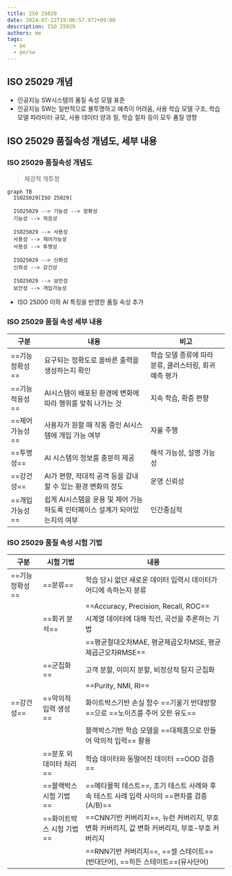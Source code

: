 ```yaml
---
title: ISO 25029
date: 2024-07-22T19:06:57.972+09:00
description: ISO 25029
authors: me
tags:
  - pe
  - pe/sw
---
```


## ISO 25029 개념

- 인공지능 SW시스템의 품질 속성 모델 표준
- 인공지능 SW는 일반적으로 불투명하고 예측이 어려움, 사용 학습 모델 구조, 학습 모델 파라미터 규모, 사용 데이터 양과 질, 학습 절차 등이 모두 품질 영향

## ISO 25029 품질속성 개념도, 세부 내용

### ISO 25029 품질속성 개념도

> 제강적 개투정

```mermaid
graph TB
  ISO25029[ISO 25029]
  
  ISO25029 --> 기능성 --> 정확성
  기능성 --> 적응성

  ISO25029 --> 사용성
  사용성 --> 제어가능성
  사용성 --> 투명성

  ISO25029 --> 신뢰성
  신뢰성 --> 강건성

  ISO25029 --> 보안성
  보안성 --> 개입가능성
```

- ISO 25000 이하 AI 특징을 반영한 품질 속성 추가

### ISO 25029 품질 속성 세부 내용

| 구분 | 내용 | 비고 |
| --- | --- | --- |
| ==기능 정확성== | 요구되는 정확도로 올바른 출력을 생성하는지 확인 | 학습 모델 종류에 따라 분류, 클러스터링, 회귀 예측 평가 |
| ==기능 적응성== | AI시스템이 배포된 환경에 변화에 따라 행위를 맞춰 나가는 것 | 지속 학습, 확증 편향 |
| ==제어 가능성== | 사용자가 원할 때 작동 중인 AI시스템에 개입 가능 여부 | 자율 주행 |
| ==투명성== | AI 시스템의 정보를 충분히 제공 | 해석 가능성, 설명 가능성 |
| ==강건성== | AI가 편향, 적대적 공격 등을 감내할 수 있는 환경 변화의 정도 | 운영 신뢰성 |
| ==개입 가능성== | 쉽게 AI시스템을 운용 및 제어 가능하도록 인터페이스 설계가 되어있는지의 여부 | 인간중심적 |

### ISO 25029 품질 속성 시험 기법

| 구분 | 시험 기법 | 내용 |
| --- | --- | --- |
| ==기능 정확성== | ==분류== | 학습 당시 없던 새로운 데이터 입력시 데이터가 어디에 속하는지 분류 |
| | | ==Accuracy, Precision, Recall, ROC== |
| | ==회귀 분석== | 시계열 데이터에 대해 직선, 곡선을 추론하는 기법 |
| | | ==평균절대오차MAE, 평균제곱오차MSE, 평균제곱근오차RMSE== |
| | ==군집화== | 고객 분할, 이미지 분할, 비정상적 탐지 군집화 |
| | | ==Purity, NMI, RI== |
| ==강건성== | ==악의적 입력 생성== | 화이트박스기반 손실 함수 ==기울기 반대방향==으로 ==노이즈를 주어 오판 유도== |
| | | 블랙박스기반 학습 모델을 ==대체품으로 만들어 악의적 입력== 활용 |
| | ==분포 외 데이터 처리== | 학습 데이터와 동떨어진 데이터 ==OOD 검증== |
| | ==블랙박스 시험 기법== | ==메타몰픽 테스트==, 초기 테스트 사례와 후속 테스트 사례 입력 사이의 ==편차를 검증 (A/B)== |
| | ==화이트박스 시험 기법== | ==CNN기반 커버리지==, 뉴런 커버리지, 부호 변화 커버리지, 값 변화 커버리지, 부호-부호 커버리지 |
| | | ==RNN기반 커버리지==, ==셀 스테이트==(반대단어), ==히든 스테이트==(유사단어) |
